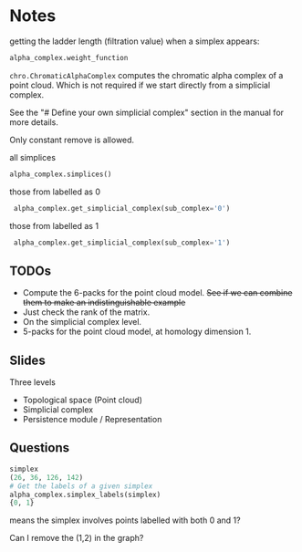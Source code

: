 # Notes

getting the ladder length (filtration value) when a simplex appears:
```python
alpha_complex.weight_function
```

`chro.ChromaticAlphaComplex` computes the chromatic alpha complex of a point cloud. Which is not required if we start directly from a simplicial complex.

See the "# Define your own simplicial complex" section in the manual for more details.

Only constant remove is allowed.

all simplices
```python
alpha_complex.simplices()
```

those from labelled as 0
```python
 alpha_complex.get_simplicial_complex(sub_complex='0')
```

those from labelled as 1
```python
 alpha_complex.get_simplicial_complex(sub_complex='1')
```
## TODOs

* Compute the 6-packs for the point cloud model.
~~See if we can combine them to make an indistinguishable example~~
* Just check the rank of the matrix.
* On the simplicial complex level.
* 5-packs for the point cloud model, at homology dimension 1.

## Slides

Three levels
* Topological space (Point cloud)
* Simplicial complex
* Persistence module / Representation



## Questions
```python
simplex
(26, 36, 126, 142)
# Get the labels of a given simplex
alpha_complex.simplex_labels(simplex)
{0, 1}
```
means the simplex involves points labelled with both 0 and 1?

Can I remove the (1,2) in the graph?
